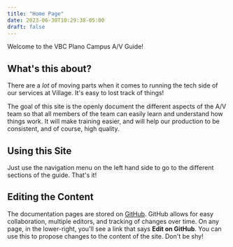 ```yaml
---
title: "Home Page"
date: 2023-06-30T10:29:38-05:00
draft: false
---
```



 Welcome to the VBC Plano Campus A/V Guide!

## What's this about?

There are a *lot* of moving parts when it comes to running the tech side of our services at Village. It's easy to lost track of things!

The goal of this site is the openly document the different aspects of the A/V team so that all members of the team can easily learn and understand how things work. It will make training easier, and will help our production to be consistent, and of course, high quality.

## Using this Site

Just use the navigation menu on the left hand side to go to the different sections of the guide. That's it!

## Editing the Content

The documentation pages are stored on [GitHub](https://github.com/vbc-plano-av/guide). GitHub allows for easy collaboration, multiple editors, and tracking of changes over time. On any page, in the lower-right, you'll see a link that says **Edit on GitHub**. You can use this to propose changes to the content of the site. Don't be shy!